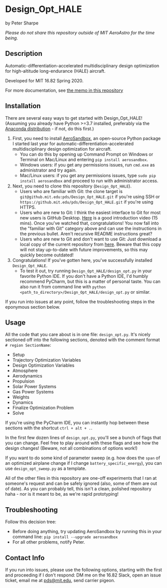 # Design_Opt_HALE
by Peter Sharpe

*Please do not share this repository outside of MIT AeroAstro for the time being.*

## Description

Automatic-differentiation-accelerated multidisciplinary design optimization for high-altitude long-endurance (HALE) aircraft.

Developed for MIT 16.82 Spring 2020.

For more documentation, see [the memo in this repository](memo.pdf)

## Installation

There are several easy ways to get started with Design_Opt_HALE! (Assuming you already have Python >=3.7 installed, preferably via the [Anaconda distribution](https://www.anaconda.com/distribution/#download-section) - if not, do this first.)

1. First, you need to install [AeroSandbox](https://github.com/peterdsharpe/AeroSandbox/), an open-source Python package I started last year for automatic-differentiation-accelerated multidisciplinary design optimization for aircraft.
    * You can do this by opening up Command Prompt on Windows or Terminal on Mac/Linux and entering `pip install aerosandbox`. 
    * Windows users: if you get any permissions issues, run `cmd.exe` as administrator and try again. 
    * Mac/Linux users: if you get any permissions issues, type `sudo pip install aerosandbox` and proceed to run with administrator access.
2.  Next, you need to clone this repository (`Design_Opt_HALE`). 
    * Users who are familiar with Git: the clone target is `git@github.mit.edu:pds/Design_Opt_HALE.git` if you're using SSH or `https://github.mit.edu/pds/Design_Opt_HALE.git` if you're using HTTPS.
    * Users who are new to Git: I think the easiest interface to Git for most new users is GitHub Desktop. [Here](https://www.youtube.com/watch?v=77W2JSL7-r8) is a good introduction video (15 mins). Once you've watched that, congratulations! You now fall into the "familiar with Git" category above and can use the instructions in the previous bullet. Aren't recursive README instructions great?
    * Users who are new to Git and don't want to use Git: Just download a local copy of the current repository from [here](https://github.mit.edu/pds/Design_Opt_HALE/archive/master.zip). Beware that this copy will not stay up-to-date with future improvements, so this may quickly become outdated!
3. Congratulations! If you've gotten here, you've successfully installed `Design_Opt_HALE`. 
    * To test it out, try running `Design_Opt_HALE/design_opt.py` in your favorite Python IDE. If you don't have a Python IDE, I'd humbly recommend PyCharm, but this is a matter of personal taste. You can also run it from command line with `python <path_to_directory>/Design_Opt_HALE/design_opt.py` or similar.

If you run into issues at any point, follow the troubleshooting steps in the eponymous section below.

## Usage

All the code that you care about is in one file: `design_opt.py`. It's nicely sectioned off into the following sections, denoted with the comment format `# region SectionName`:

* Setup
* Trajectory Optimization Variables
* Design Optimization Variables
* Atmosphere
* Aerodynamics
* Propulsion
* Solar Power Systems
* Gas Power Systems
* Weights
* Dynamics
* Finalize Optimization Problem
* Solve
    
If you're using the PyCharm IDE, you can instantly hop between these sections with the shortcut `ctrl + alt + .`.

In the first few dozen lines of `design_opt.py`, you'll see a bunch of flags that you can change. Feel free to play around with these flags and see how the design changes! (Beware, not all combinations of options work!)

If you want to do some kind of parameter sweep (e.g. how does the `span` of an optimized airplane change if I change `battery_specific_energy`), you can use `design_opt_sweep.py` as a template.

All of the other files in this repository are one-off experiments that I ran at someone's request and can be safely ignored (also, some of them are out of date). As you can probably tell, this isn't a clean, polished repository haha - nor is it meant to be, as we're rapid prototyping!
    
## Troubleshooting
Follow this decision tree:
* Before doing anything, try updating AeroSandbox by running this in your command line: `pip install --upgrade aerosandbox`
* For all other problems, notify Peter.
    
## Contact Info
If you run into issues, please use the following options, starting with the first and proceeding if I don't respond: DM me on the 16.82 Slack, open an issue ticket, email me at pds@mit.edu, send carrier pigeon.

